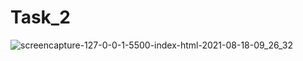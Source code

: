 # Task_2
![screencapture-127-0-0-1-5500-index-html-2021-08-18-09_26_32](https://user-images.githubusercontent.com/62913154/129856049-8a3dadc8-d456-4f4c-981c-adc8908d9bac.png)
